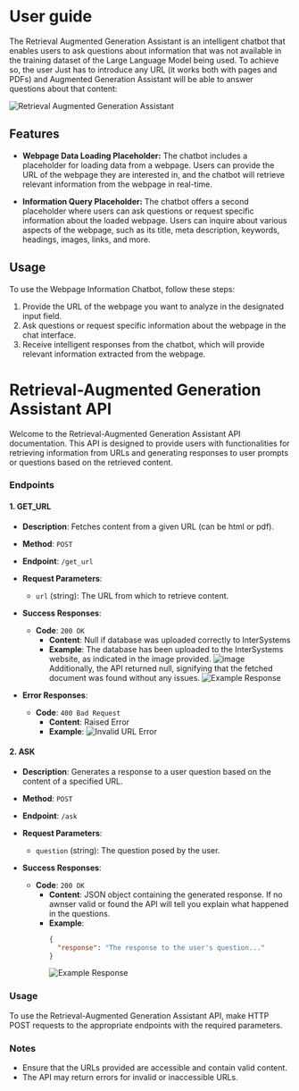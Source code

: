 # User guide

The Retrieval Augmented Generation Assistant is an intelligent chatbot that enables users to ask questions about information that was not available in the training dataset of the Large Language Model being used. To achieve so, the user Just has to introduce any URL (it works both with pages and PDFs) and Augmented Generation Assistant will be able to answer questions about that content:

![Retrieval Augmented Generation Assistant](https://github.com/adriablancafort/retrieval-augmented-generation-assistant-hackupc24/assets/76774853/d735261b-517f-4dd2-b961-de81d9c84e69)

## Features

- **Webpage Data Loading Placeholder:** The chatbot includes a placeholder for loading data from a webpage. Users can provide the URL of the webpage they are interested in, and the chatbot will retrieve relevant information from the webpage in real-time.
  
- **Information Query Placeholder:** The chatbot offers a second placeholder where users can ask questions or request specific information about the loaded webpage. Users can inquire about various aspects of the webpage, such as its title, meta description, keywords, headings, images, links, and more.

## Usage

To use the Webpage Information Chatbot, follow these steps:

1. Provide the URL of the webpage you want to analyze in the designated input field.
2. Ask questions or request specific information about the webpage in the chat interface.
3. Receive intelligent responses from the chatbot, which will provide relevant information extracted from the webpage.

# Retrieval-Augmented Generation Assistant API

Welcome to the Retrieval-Augmented Generation Assistant API documentation. This API is designed to provide users with functionalities for retrieving information from URLs and generating responses to user prompts or questions based on the retrieved content.

### Endpoints

#### 1. GET_URL

- **Description**: Fetches content from a given URL (can be html or pdf).
  
- **Method**: `POST`
  
- **Endpoint**: `/get_url`

- **Request Parameters**:
  - `url` (string): The URL from which to retrieve content.

- **Success Responses**:
  - **Code**: `200 OK`
    - **Content**: Null if database was uploaded correctly to InterSystems
    - **Example**:
      The database has been uploaded to the InterSystems website, as indicated in the image provided. 
      ![image](https://github.com/adriablancafort/retrieval-augmented-generation-assistent-hackupc24/assets/132887066/913d99a1-d366-40c7-b6d8-68315a831198)
      Additionally, the API returned null, signifying that the fetched document was found without any issues.
      ![Example Response](https://github.com/adriablancafort/retrieval-augmented-generation-assistent-hackupc24/assets/132887066/6b6e09e8-3a16-468d-902b-7acc14e6a645)

- **Error Responses**:
  - **Code**: `400 Bad Request`
    - **Content**: Raised Error
    - **Example**:
      ![Invalid URL Error](https://github.com/adriablancafort/retrieval-augmented-generation-assistent-hackupc24/assets/132887066/c54a0221-68ce-4f54-88e8-5ca55e479ee2)

#### 2. ASK

- **Description**: Generates a response to a user question based on the content of a specified URL.
  
- **Method**: `POST`
  
- **Endpoint**: `/ask`

- **Request Parameters**:
  - `question` (string): The question posed by the user.

- **Success Responses**:
  - **Code**: `200 OK`
    - **Content**: JSON object containing the generated response. If no awnser valid or found the API will tell you explain what happened in the questions.
    - **Example**:
      ```json
      {
        "response": "The response to the user's question..."
      }
      ```
      ![Example Response](https://github.com/adriablancafort/retrieval-augmented-generation-assistent-hackupc24/assets/132887066/84af8273-60ec-42d6-9293-eaab3e0a8bc8)

### Usage

To use the Retrieval-Augmented Generation Assistant API, make HTTP POST requests to the appropriate endpoints with the required parameters.


### Notes

- Ensure that the URLs provided are accessible and contain valid content.
- The API may return errors for invalid or inaccessible URLs.

